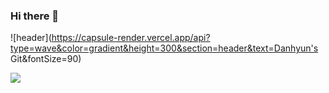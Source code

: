 ### Hi there 👋
![header](https://capsule-render.vercel.app/api?type=wave&color=gradient&height=300&section=header&text=Danhyun's Git&fontSize=90)
<!--
**danhyunjo/danhyunjo** is a ✨ _special_ ✨ repository because its `README.md` (this file) appears on your GitHub profile.

Here are some ideas to get you started:

- 🔭 I’m currently working on ...
- 🌱 I’m currently learning ...
- 👯 I’m looking to collaborate on ...
- 🤔 I’m looking for help with ...
- 💬 Ask me about ...
- 📫 How to reach me: ...
- 😄 Pronouns: ...
- ⚡ Fun fact: ...
-->
<img src="https://img.shields.io/badge/#F80000-auto?style=flat&logo=Oracle&logoColor=white"/>
